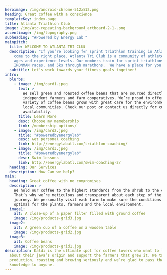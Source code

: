 ```yaml
---
heroimage: /img/android-chrome-512x512.png
heading: Great coffee with a conscience
templateKey: index-page
title: Atlanta Triathlon Club
image: /img/atc-repeating-background_artboard-2-1-.png
accentimage: /img/topography.png
subheading: "#Powered by Energy Lab "
mainpitch:
  title: WELCOME TO ATLANTA TRI CLUB
  description: "If you’re looking for sprint triathlon training in Atlanta, you’ve
    come to the right place. Atlanta Tri Club is a community of athletes of all
    ages and experience levels. Our members train for sprint triathlons through
    IRONMAN races, and 5ks through marathons.  We have a place for you! "
  subtitle: Let's work towards your fitness goals together!
intro:
  blurbs:
    - image: /img/card1.jpeg
      text: >
        We sell green and roasted coffee beans that are sourced directly from
        independent farmers and farm cooperatives. We’re proud to offer a
        variety of coffee beans grown with great care for the environment and
        local communities. Check our post or contact us directly for current
        availability.
      title: Learn More
      desc: Choose my memebership
      link: /membership-options/
    - image: /img/card2.jpeg
      title: "#poweredbyenergylab"
      desc: Get personal coaching
      link: http://energylabatl.com/triathlon-coaching/
    - image: /img/card3.jpeg
      title: "#poweredbyenergylab"
      desc: Swim lessons
      link: http://energylabatl.com/swim-coaching-2/
  heading: Our Services
  description: How Can we help?
main:
  heading: Great coffee with no compromises
  description: >
    We hold our coffee to the highest standards from the shrub to the cup.
    That’s why we’re meticulous and transparent about each step of the coffee’s
    journey. We personally visit each farm to make sure the conditions are
    optimal for the plants, farmers and the local environment.
  image1:
    alt: A close-up of a paper filter filled with ground coffee
    image: /img/products-grid3.jpg
  image2:
    alt: A green cup of a coffee on a wooden table
    image: /img/products-grid2.jpg
  image3:
    alt: Coffee beans
    image: /img/products-grid1.jpg
description: Kaldi is the ultimate spot for coffee lovers who want to learn
  about their java’s origin and support the farmers that grew it. We take coffee
  production, roasting and brewing seriously and we’re glad to pass that
  knowledge to anyone.
---
```

